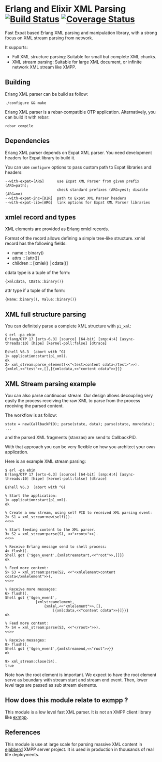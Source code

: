 # Erlang and Elixir XML Parsing [![Build Status](https://travis-ci.org/processone/xml.svg?branch=master)](https://travis-ci.org/processone/xml) [![Coverage Status](https://coveralls.io/repos/processone/xml/badge.svg?branch=master&service=github)](https://coveralls.io/github/processone/xml?branch=master)

Fast Expat based Erlang XML parsing and manipulation library, with a
strong focus on XML stream parsing from network.

It supports:

- Full XML structure parsing: Suitable for small but complete XML chunks.
- XML stream parsing: Suitable for large XML document, or infinite
  network XML stream like XMPP.

## Building

Erlang XML parser can be build as follow:

    ./configure && make

Erlang XML parser is a rebar-compatible OTP
application. Alternatively, you can build it with rebar:

    rebar compile

## Dependencies

Erlang XML parser depends on Expat XML parser. You need development
headers for Expat library to build it.

You can use `configure` options to pass custom path to Expat libraries and headers:

    --with-expat=[ARG]      use Expat XML Parser from given prefix (ARG=path);
                            check standard prefixes (ARG=yes); disable (ARG=no)
    --with-expat-inc=[DIR]  path to Expat XML Parser headers
    --with-expat-lib=[ARG]  link options for Expat XML Parser libraries

## xmlel record and types

XML elements are provided as Erlang xmlel records.

Format of the record allows defining a simple tree-like
structure. xmlel record has the following fields:

- name     :: binary()
- attrs    :: [attr()]
- children :: [xmlel() | cdata()]

cdata type is a tuple of the form:

    {xmlcdata, CData::binary()}

attr type if a tuple of the form:

    {Name::binary(), Value::binary()}

## XML full structure parsing

You can definitely parse a complete XML structure with `p1_xml`:

```
$ erl -pa ebin
Erlang/OTP 17 [erts-6.3] [source] [64-bit] [smp:4:4] [async-threads:10] [hipe] [kernel-poll:false] [dtrace]

Eshell V6.3  (abort with ^G)
1> application:start(p1_xml). 
ok
2> xml_stream:parse_element(<<"<test>content cdata</test>">>).
{xmlel,<<"test">>,[],[{xmlcdata,<<"content cdata">>}]}
```

## XML Stream parsing example

You can also parse continuous stream. Our design allows decoupling
very easily the process receiving the raw XML to parse from the
process receiving the parsed content.

The workflow is as follow:

    state = new(CallbackPID); parse(state, data); parse(state, moredata); ...

and the parsed XML fragments (stanzas) are send to CallbackPID.

With that approach you can be very flexible on how you architect your
own application.

Here is an example XML stream parsing:

```
$ erl -pa ebin 
Erlang/OTP 17 [erts-6.3] [source] [64-bit] [smp:4:4] [async-threads:10] [hipe] [kernel-poll:false] [dtrace]

Eshell V6.3  (abort with ^G)

% Start the application:
1> application:start(p1_xml). 
ok

% Create a new stream, using self PID to received XML parsing event:
2> S1 = xml_stream:new(self()).
<<>>

% Start feeding content to the XML parser.
3> S2 = xml_stream:parse(S1, <<"<root>">>).
<<>>

% Receive Erlang message send to shell process:
4> flush().
Shell got {'$gen_event',{xmlstreamstart,<<"root">>,[]}}
ok

% Feed more content:
5> S3 = xml_stream:parse(S2, <<"<xmlelement>content cdata</xmlelement">>).
<<>>

% Receive more messages:
6> flush().
Shell got {'$gen_event',
              {xmlstreamelement,
                  {xmlel,<<"xmlelement">>,[],
                      [{xmlcdata,<<"content cdata">>}]}}}
ok

% Feed more content:
7> S4 = xml_stream:parse(S3, <<"</root>">>).      
<<>>

% Receive messages:
8> flush().
Shell got {'$gen_event',{xmlstreamend,<<"root">>}}
ok

9> xml_stream:close(S4).
true
```

Note how the root element is important. We expect to have the root
element serve as boundary with stream start and stream end
event. Then, lower level tags are passed as sub stream elements.

## How does this module relate to exmpp ?

This module is a low level fast XML parser. It is not an XMPP client
library like [exmpp](https://processone.github.io/exmpp/).

## References

This module is use at large scale for parsing massive XML content in
[ejabberd](https://www.ejabberd.im) XMPP server project. It is used in
production in thousands of real life deployments.
